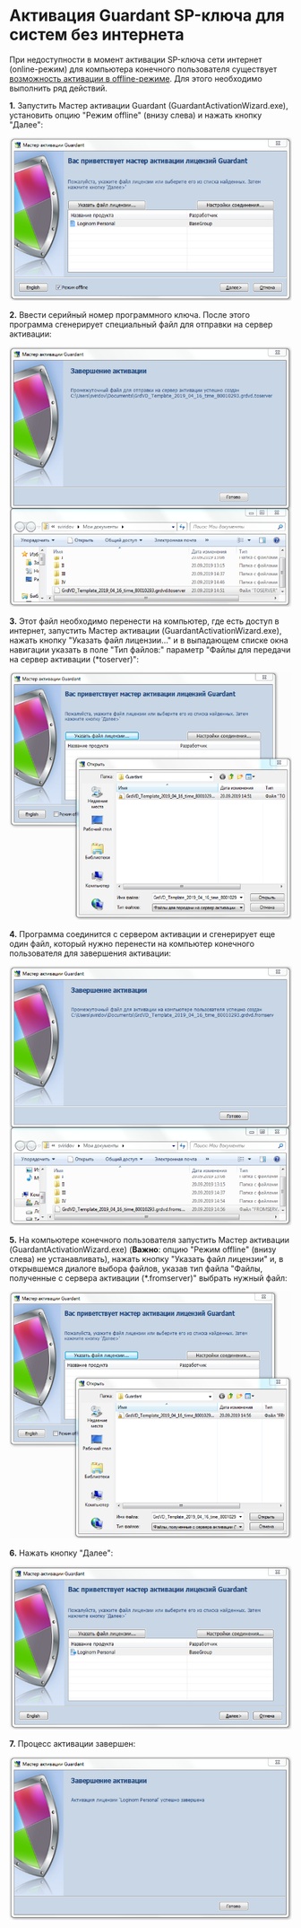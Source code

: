 # Активация Guardant SP-ключа для систем без интернета

При недоступности в момент активации SP-ключа сети интернет (online-режим) для компьютера конечного пользователя существует [возможность активации в offline-режиме](https://dev.guardant.ru/pages/viewpage.action?pageId=1278815). Для этого необходимо выполнить ряд действий.

__1.__ Запустить Мастер активации Guardant (GuardantActivationWizard.exe), установить опцию "Режим offline" (внизу слева) и нажать кнопку "Далее":

![](./off-scr1.png)
 
__2.__ Ввести серийный номер программного ключа. После этого программа сгенерирует специальный файл для отправки на сервер активации:

![](./off-scr2.png)

__3.__ Этот файл необходимо перенести на компьютер, где есть доступ в интернет, запустить
Мастер активации (GuardantActivationWizard.exe), нажать кнопку "Указать файл лицензии…" и в выпадающем списке окна навигации указать в поле "Тип файлов:" параметр "Файлы для передачи на сервер активации (*toserver)":
 
![](./off-scr3.png)

__4.__ Программа соединится с сервером активации и сгенерирует еще один файл, который нужно перенести на компьютер конечного пользователя для завершения активации:

![](./off-scr4.png)


__5.__ На компьютере конечного пользователя запустить Мастер активации (GuardantActivationWizard.exe) (**Важно**: опцию "Режим offline" (внизу слева) не устанавливать), нажать кнопку "Указать файл лицензии" и, в открывшемся диалоге выбора файлов, указав тип файла "Файлы, полученные с сервера активации (*.fromserver)" выбрать нужный файл:

![](./off-scr5.png)

__6.__ Нажать кнопку "Далее":

![](./off-scr6.png)

__7.__ Процесс активации завершен:

![](./off-scr7.png)
